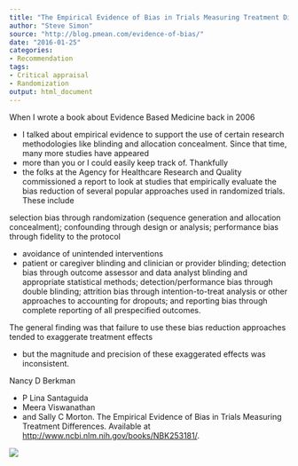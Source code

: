 ```yaml
---
title: "The Empirical Evidence of Bias in Trials Measuring Treatment Differences"
author: "Steve Simon"
source: "http://blog.pmean.com/evidence-of-bias/"
date: "2016-01-25"
categories:
- Recommendation
tags:
- Critical appraisal
- Randomization
output: html_document
---
```


When I wrote a book about Evidence Based Medicine back in 2006
- I talked
about empirical evidence to support the use of certain research
methodologies like blinding and allocation concealment. Since that time,
many more studies have appeared
- more than you or I could easily keep
track of. Thankfully
- the folks at the Agency for Healthcare Research
and Quality commissioned a report to look at studies that empirically
evaluate the bias reduction of several popular approaches used in
randomized trials. These include

selection bias through randomization (sequence generation and
allocation concealment); confounding through design or analysis;
performance bias through fidelity to the protocol
- avoidance of
unintended interventions
- patient or caregiver blinding and clinician
or provider blinding; detection bias through outcome assessor and data
analyst blinding and appropriate statistical methods;
detection/performance bias through double blinding; attrition bias
through intention-to-treat analysis or other approaches to accounting
for dropouts; and reporting bias through complete reporting of all
prespecified outcomes.

The general finding was that failure to use these bias reduction
approaches tended to exaggerate treatment effects
- but the magnitude and
precision of these exaggerated effects was inconsistent.

<!---More--->

Nancy D Berkman
- P Lina Santaguida
- Meera Viswanathan
- and Sally C
Morton. The Empirical Evidence of Bias in Trials Measuring Treatment
Differences. Available at
<http://www.ncbi.nlm.nih.gov/books/NBK253181/>.

![](http://www.pmean.com/new-images/16/evidence-of-bias01.png)




